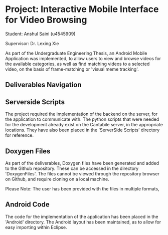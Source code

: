 Project: Interactive Mobile Interface for Video Browsing
==============================

Student: Anshul Saini (u4545909)

Supervisor: Dr. Lexing Xie

As part of the Undergraduate Engineering Thesis, an Android Mobile Application was implemented, to allow users to view and browse videos for the available categories, as well as find matching videos to a selected video, on the basis of frame-matching or 'visual meme tracking'.

Deliverables Navigation
------------------------------------------------------------

Serverside Scripts
------------------------------------------------------------
The project required the implementation of the backend on the server, for the application to communicate with. The python scripts that were needed for the development already exist on the Cantabile server, in the appropriate locations. They have also been placed in the 'ServerSide Scripts' directory for reference.

Doxygen Files
-------------------------------------------------------------
As part of the deliverables, Doxygen files have been generated and added to the Github repository. These can be accessed in the directory 'DoxygenFiles'. The files cannot be viewed through the repository browser on Github, and require cloning on a local machine.

Please Note: The user has been provided with the files in multiple formats, 

Android Code
-------------------------------------------------------------
The code for the implementation of the application has been placed in the 'Android' directory. The Android layout has been maintained, as to allow for easy importing within Eclipse. 
